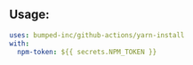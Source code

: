 ## Usage:

```yaml
uses: bumped-inc/github-actions/yarn-install
with:
  npm-token: ${{ secrets.NPM_TOKEN }}
```
